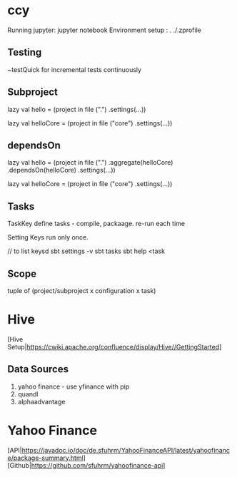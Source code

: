 # ccy
Running jupyter: jupyter notebook
Environment setup : . ./.zprofile

## Testing
~testQuick for incremental tests continuously

## Subproject
lazy val hello = 
   (project in file (".")
      .settings(...))

lazy val helloCore = 
   (project in file ("core")
      .settings(...))
	  
	  
## dependsOn
lazy val hello = 
   (project in file (".")
	  .aggregate(helloCore)
	  .dependsOn(helloCore)
      .settings(...))

lazy val helloCore = 
   (project in file ("core")
      .settings(...))

## Tasks
TaskKey define tasks - compile, packaage.
re-run each time

Setting Keys run only once.

// to list keysd
sbt settings -v 
sbt tasks
sbt help <task

## Scope
tuple of (project/subproject x configuration x task)



# Hive 
[Hive Setup|https://cwiki.apache.org/confluence/display/Hive//GettingStarted]

## Data Sources
1. yahoo finance - use yfinance with pip
2. quandl
3. alphaadvantage

# Yahoo Finance
[API|https://javadoc.io/doc/de.sfuhrm/YahooFinanceAPI/latest/yahoofinance/package-summary.html]
[Github|https://github.com/sfuhrm/yahoofinance-api]
